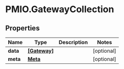 # PMIO.GatewayCollection

## Properties
Name | Type | Description | Notes
------------ | ------------- | ------------- | -------------
**data** | [**[Gateway]**](Gateway.md) |  | [optional] 
**meta** | [**Meta**](Meta.md) |  | [optional] 


